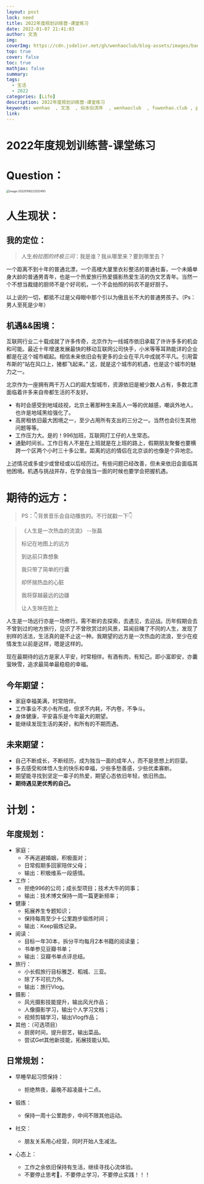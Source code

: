 ```yaml
---
layout: post
lock: need
title: 2022年度规划训练营-课堂练习
date: 2022-01-07 21:41:03
author: 文浩
img:
coverImg: https://cdn.jsdelivr.net/gh/wenhaoclub/blog-assets/images/banner/10.jpg
top: true
cover: false
toc: true
mathjax: false
summary:
tags:
  - 生活
  - 2022
categories: [Life]
description: 2022年度规划训练营-课堂练习
keywords: wenhao  , 文浩  , 似水似流年  , wenhaoclub  , fuwenhao.club , plus.fuwenhao.club  ,文浩的博客 , 似水似流年的博客
link: 
---
```


# **2022年度规划训练营-课堂练习**

# Question：

<img src="https://gitee.com/fwh666/fwh_images/raw/master/fwh_images/image-20220106223252493.png" alt="image-20220106223252493" style="zoom:50%;" />



# 人生现状：

## 我的定位：

> 人生*柏拉图的终极三问*：我是谁？我从哪里来？要到哪里去？

一个距离不到十年的普通北漂，一个高楼大厦里衣衫整洁的普通社畜，一个未婚单身大龄的普通男青年，也是一个热爱旅行热爱摄影热爱生活的伪文艺青年。当然一个不想当裁缝的厨师不是个好司机，一个不会拍照的码农不是好厨子。

以上说的一切，都抵不过是父母眼中那个引以为傲且长不大的普通男孩子。（Ps：男人至死是少年）



## 机遇&&困境：

互联网行业二十载成就了许多传奇，北京作为一线城市依旧承载了许许多多的机会和可能。最近十年增速发展最快的移动互联网公司快手，小米等等耳熟能详的企业都是在这个城市崛起。相信未来依旧会有更多的企业在平凡中成就不平凡。引用雷布斯的“站在风口上，猪都飞起来。”  这，就是这个城市的机遇，也是这个城市的魅力之一。



北京作为一座拥有两千万人口的超大型城市，资源依旧是被少数人占有，多数北漂面临着许多来自帝都生活的不友好。

- 有时会感受到地域歧视，北京土著那种生来高人一等的优越感，嘲讽外地人，也许是地域黑给强化了。
- 高房租依旧最大困境之一，至少占用所有支出的三分之一。当然也会衍生其他问题等等。
- 工作压力大。是的！996加班，互联网打工仔的人生常态。
- 通勤时间长。工作日有人不是在上班就是在上班的路上，假期朋友聚餐也要横跨一个区两个小时三十多公里。距离的远的情侣在北京谈的也像是个异地恋。



上述情况或多或少或曾经或以后经历过。有些问题已经改善，但未来依旧会面临其他困境。机遇与挑战并存，在学会独当一面的时候也要学会把握机遇。



# 期待的远方：

>PS：👇背景音乐会自动播放的。不行就戳一下👇
><link rel="stylesheet" href="https://cdn.jsdelivr.net/gh/wenhaoclub/blog-assets/files/js/css/APlayer.min.css">
<script src="https://cdn.jsdelivr.net/gh/wenhaoclub/blog-assets/files/js/APlayer.min.js"></script>
<script src="https://cdn.jsdelivr.net/npm/meting@1.1.0/dist/Meting.min.js"></script>

<div class="aplayer" data-id="413077448" data-server="netease" data-type="song" data-mode="single" data-autoplay="true"></div>

> 《人生是一次热血的流浪》 --张磊
>
> 标记在地图上的远方
>
> 到达前只靠想象
>
> 我只带了简单的行囊
>
> 却怀揣热血的心脏
>
> 我将穿越最远的边疆
>
> 让人生映在脸上



人生是一场远行亦是一场修行。需不断的去探索，去遇见，去迎战。历年假期会去不曾到过的地方旅行，见识了不曾欣赏过的风景，耳闻目睹了不同的人生，发现了别样的活法，生活真的是不止这一种。我期望的远方是一次热血的流浪，至少在疫情发生以前是这样，嗯是这样的。



现在最期待的远方是家人平安，时常相伴。有酒有肉，有知己。即小富即安，亦囊萤映雪，追求最简单最稳稳的幸福。



## 今年期望：

- 家庭幸福美满，时常陪伴。
- 工作事业不求小有所成，但求不内耗，不内卷，不争斗。
- 身体健康，平安喜乐是今年最大的期望。
- 能继续发现生活的美好，和所有的不期而遇。

## 未来期望：

- 自己不断成长，不断经历，成为独当一面的成年人，而不是思想上的巨婴。
- 多去感受和体悟人生的快乐和幸福，少些多愁善感，少些优柔寡断。
- 期望能寻找到坚定一辈子的热爱，期望心态依旧年轻，依旧热血。
- **期待遇见更优秀的自己。**



# 计划：

## 年度规划：

- 家庭：
  - 不再逃避婚姻，积极面对；
  - 日常假期多回家陪伴父母；
  - 输出：积极维系一段感情。
- 工作：
  - 拒绝996的公司；成长型项目；技术大牛的同事；
  - 输出：技术博文保持一周一篇更新频率；
- 健康：
  - 拓展养生专题知识；
  - 保持每周至少十公里跑步锻炼时间；
  - 输出：Keep锻炼记录。
- 阅读：
  - 目标一年30本，拆分平均每月2本书籍的阅读量；
  - 书单参见豆瓣书单；
  - 输出：豆瓣书单点评总结。
- 旅行：
  - 小长假旅行目标雅芝、稻城、三亚。
  - 除了不可抗力外。
  - 输出：旅行Vlog。
- 摄影：
  - 风光摄影技能提升，输出风光作品；
  - 人像摄影学习，输出个人学习文档；
  - 视频剪辑学习，输出Vlog作品；
- 其他：（可选项目）
  - 厨房时间，提升厨艺，输出菜品。
  - 尝试Get其他新技能，拓展技能认知。



## 日常规划：

- 早睡早起习惯保持：

  - 拒绝熬夜，最晚不超凌晨十二点。
- 锻炼：

  - 保持一周十公里跑步，中间不限其他运动。
- 社交：

  - 朋友关系用心经营，同时开始人生减法。
- 心态上：
  - 工作之余依旧保持有生活，继续寻找心流体验。
  - 不要停止思考🤔，不要停止学习，不要停止实践！！！



